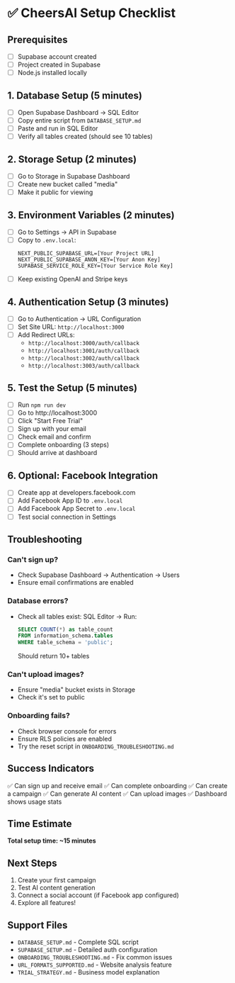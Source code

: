 # ✅ CheersAI Setup Checklist

## Prerequisites
- [ ] Supabase account created
- [ ] Project created in Supabase
- [ ] Node.js installed locally

## 1. Database Setup (5 minutes)
- [ ] Open Supabase Dashboard → SQL Editor
- [ ] Copy entire script from `DATABASE_SETUP.md`
- [ ] Paste and run in SQL Editor
- [ ] Verify all tables created (should see 10 tables)

## 2. Storage Setup (2 minutes)
- [ ] Go to Storage in Supabase Dashboard
- [ ] Create new bucket called "media"
- [ ] Make it public for viewing

## 3. Environment Variables (2 minutes)
- [ ] Go to Settings → API in Supabase
- [ ] Copy to `.env.local`:
  ```
  NEXT_PUBLIC_SUPABASE_URL=[Your Project URL]
  NEXT_PUBLIC_SUPABASE_ANON_KEY=[Your Anon Key]
  SUPABASE_SERVICE_ROLE_KEY=[Your Service Role Key]
  ```
- [ ] Keep existing OpenAI and Stripe keys

## 4. Authentication Setup (3 minutes)
- [ ] Go to Authentication → URL Configuration
- [ ] Set Site URL: `http://localhost:3000`
- [ ] Add Redirect URLs:
  - `http://localhost:3000/auth/callback`
  - `http://localhost:3001/auth/callback`
  - `http://localhost:3002/auth/callback`
  - `http://localhost:3003/auth/callback`

## 5. Test the Setup (5 minutes)
- [ ] Run `npm run dev`
- [ ] Go to http://localhost:3000
- [ ] Click "Start Free Trial"
- [ ] Sign up with your email
- [ ] Check email and confirm
- [ ] Complete onboarding (3 steps)
- [ ] Should arrive at dashboard

## 6. Optional: Facebook Integration
- [ ] Create app at developers.facebook.com
- [ ] Add Facebook App ID to `.env.local`
- [ ] Add Facebook App Secret to `.env.local`
- [ ] Test social connection in Settings

## Troubleshooting

### Can't sign up?
- Check Supabase Dashboard → Authentication → Users
- Ensure email confirmations are enabled

### Database errors?
- Check all tables exist: SQL Editor → Run:
  ```sql
  SELECT COUNT(*) as table_count 
  FROM information_schema.tables 
  WHERE table_schema = 'public';
  ```
  Should return 10+ tables

### Can't upload images?
- Ensure "media" bucket exists in Storage
- Check it's set to public

### Onboarding fails?
- Check browser console for errors
- Ensure RLS policies are enabled
- Try the reset script in `ONBOARDING_TROUBLESHOOTING.md`

## Success Indicators
✅ Can sign up and receive email
✅ Can complete onboarding
✅ Can create a campaign
✅ Can generate AI content
✅ Can upload images
✅ Dashboard shows usage stats

## Time Estimate
**Total setup time: ~15 minutes**

## Next Steps
1. Create your first campaign
2. Test AI content generation
3. Connect a social account (if Facebook app configured)
4. Explore all features!

## Support Files
- `DATABASE_SETUP.md` - Complete SQL script
- `SUPABASE_SETUP.md` - Detailed auth configuration
- `ONBOARDING_TROUBLESHOOTING.md` - Fix common issues
- `URL_FORMATS_SUPPORTED.md` - Website analysis feature
- `TRIAL_STRATEGY.md` - Business model explanation